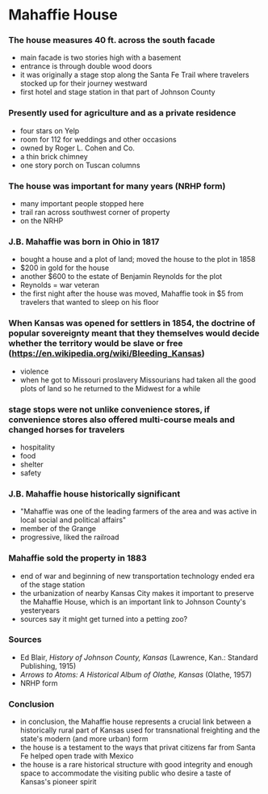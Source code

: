 # Mahaffie House

### The house measures 40 ft. across the south facade 
- main facade is two stories high with a basement
- entrance is through double wood doors
- it was originally a stage stop along the Santa Fe Trail where travelers stocked up for their journey westward
- first hotel and stage station in that part of Johnson County
### Presently used for agriculture and as a private residence
- four stars on Yelp
- room for 112 for weddings and other occasions
- owned by Roger L. Cohen and Co.
- a thin brick chimney
- one story porch on Tuscan columns
### The house was important for many years (NRHP form)
- many important people stopped here
- trail ran across southwest corner of property
- on the NRHP
### J.B. Mahaffie was born in Ohio in 1817
- bought a house and a plot of land; moved the house to the plot in 1858
- $200 in gold for the house
- another $600 to the estate of Benjamin Reynolds for the plot
- Reynolds = war veteran
- the first night after the house was moved, Mahaffie took in $5 from travelers that wanted to sleep on his floor
### When Kansas was opened for settlers in 1854, the doctrine of popular sovereignty meant that they themselves would decide whether the territory would be slave or free (<https://en.wikipedia.org/wiki/Bleeding_Kansas>)
- violence
- when he got to Missouri proslavery Missourians had taken all the good plots of land so he returned to the Midwest for a while
### stage stops were not unlike convenience stores, if convenience stores also offered multi-course meals and changed horses for travelers
- hospitality
- food
- shelter
- safety
### J.B. Mahaffie house historically significant
- "Mahaffie was one of the leading farmers of the area and was active in local social and political affairs"
- member of the Grange
- progressive, liked the railroad
### Mahaffie sold the property in 1883
- end of war and beginning of new transportation technology ended era of the stage station
- the urbanization of nearby Kansas City makes it important to preserve the Mahaffie House, which is an important link to Johnson County's yesteryears
- sources say it might get turned into a petting zoo?
### Sources
- Ed Blair, _History of Johnson County, Kansas_ (Lawrence, Kan.: Standard Publishing, 1915)
- _Arrows to Atoms: A Historical Album of Olathe, Kansas_ (Olathe, 1957)
- NRHP form
### Conclusion
- in conclusion, the Mahaffie house represents a crucial link between a historically rural part of Kansas used for transnational freighting and the state's modern (and more urban) form
- the house is a testament to the ways that privat citizens far from Santa Fe helped open trade with Mexico
- the house is a rare historical structure with good integrity and enough space to accommodate the visiting public who desire a taste of Kansas's pioneer spirit